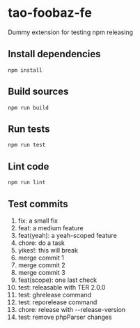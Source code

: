 # tao-foobaz-fe

Dummy extension for testing npm releasing

## Install dependencies

`npm install`

## Build sources

`npm run build`

## Run tests

`npm run test`

## Lint code

`npm run lint`

## Test commits

1. fix: a small fix
2. feat: a medium feature
3. feat(yeah): a yeah-scoped feature
4. chore: do a task
5. yikes!: this will break
6. merge commit 1
7. merge commit 2
8. merge commit 3
9. feat(scope): one last check
10. test: releasable with TER 2.0.0
11. test: ghrelease command
12. test: reporelease command
13. chore: release with --release-version
14. test: remove phpParser changes
